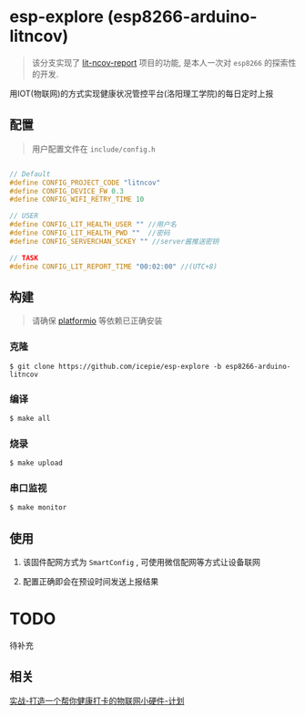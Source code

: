 # esp-explore (esp8266-arduino-litncov)
> 该分支实现了 [lit-ncov-report](https://github.com/icepie/lit-ncov-report) 项目的功能, 是本人一次对 `esp8266` 的探索性的开发. 

用IOT(物联网)的方式实现健康状况管控平台(洛阳理工学院)的每日定时上报


## 配置

> 用户配置文件在 `include/config.h`

```cpp

// Default
#define CONFIG_PROJECT_CODE "litncov"
#define CONFIG_DEVICE_FW 0.3
#define CONFIG_WIFI_RETRY_TIME 10

// USER
#define CONFIG_LIT_HEALTH_USER "" //用户名
#define CONFIG_LIT_HEALTH_PWD ""  //密码
#define CONFIG_SERVERCHAN_SCKEY "" //server酱推送密钥

// TASK
#define CONFIG_LIT_REPORT_TIME "00:02:00" //(UTC+8)

```

## 构建

> 请确保 [platformio](https://platformio.org) 等依赖已正确安装

### 克隆

```
$ git clone https://github.com/icepie/esp-explore -b esp8266-arduino-litncov
```

### 编译

``` bash
$ make all
```

### 烧录

 ```bash
 $ make upload
 ```
 
### 串口监视
 
 ```bash
 $ make monitor
 ```
 
## 使用
 
1. 该固件配网方式为 `SmartConfig` , 可使用微信配网等方式让设备联网

2. 配置正确即会在预设时间发送上报结果


# TODO

待补充

## 相关

[实战-打造一个帮你健康打卡的物联网小硬件-计划](https://icepie.vercel.app/2021/02/09/esp8266-litncov-00/)




